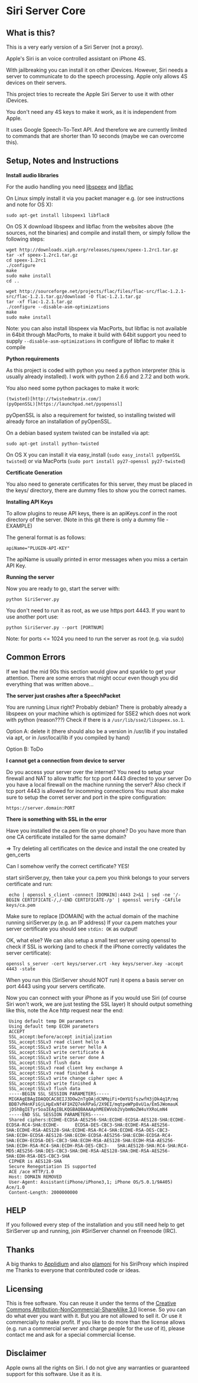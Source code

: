 Siri Server Core
===========


What is this?
-------------
This is a very early version of a Siri Server (not a proxy).

Apple's Siri is an voice controlled assistant on iPhone 4S.

With jailbreaking you can install it on other iDevices.
However, Siri needs a server to communicate to do the speech processing.
Apple only allows 4S devices on their servers.

This project tries to recreate the Apple Siri Server to use it with other iDevices.

You don't need any 4S keys to make it work, as it is independent from Apple.

It uses Google Speech-To-Text API. And therefore we are currently limited to 
commands that are shorter than 10 seconds (maybe we can overcome this).


Setup, Notes and Instructions
-----------------------------

**Install audio libraries**

For the audio handling you need [libspeex](http://www.speex.org/) and [libflac](http://flac.sourceforge.net/)

On Linux simply install it via you packet manager e.g. (or see instructions and note for OS X):

	sudo apt-get install libspeex1 libflac8

On OS X download libspeex and libflac from the websites above (the sources, not the binaries)
and compile and install them, or simply follow the following steps:

	wget http://downloads.xiph.org/releases/speex/speex-1.2rc1.tar.gz
	tar -xf speex-1.2rc1.tar.gz
	cd speex-1.2rc1
	./configure
	make
	sudo make install
	cd ..
	
	wget http://sourceforge.net/projects/flac/files/flac-src/flac-1.2.1-src/flac-1.2.1.tar.gz/download -O flac-1.2.1.tar.gz
	tar -xf flac-1.2.1.tar.gz
	./configure --disable-asm-optimizations
	make
	sudo make install
Note: you can also install libspeex via MacPorts, but libflac is not available in 64bit through MacPorts, to make it build with 64bit support you need to supply `--disable-asm-optimizations` in configure of libflac to make it compile

**Python requirements**

As this project is coded with python you need a python interpreter (this is usually already installed).
I work with python 2.6.6 and 2.7.2 and both work.

You also need some python packages to make it work:

	(twisted)[http://twistedmatrix.com/] 
	(pyOpenSSL)[https://launchpad.net/pyopenssl]

pyOpenSSL is also a requirement for twisted, so installing twisted will already force an installation of pyOpenSSL.

On a debian based system twisted can be installed via apt:

	sudo apt-get install python-twisted

On OS X you can install it via easy_install (`sudo easy_install pyOpenSSL twisted`) or via MacPorts (`sudo port install py27-openssl py27-twisted`)


**Certificate Generation**

You also need to generate certificates for this server, they must be placed in the keys/ directory, there are dummy files to show you the correct names.

**Installing API Keys**

To allow plugins to reuse API keys, there is an apiKeys.conf in the root directory of the server. (Note in this git there is only a dummy file -EXAMPLE)

The general format is as follows:

	apiName="PLUGIN-API-KEY"

The apiName is usually printed in error messages when you miss a certain API Key.

**Running the server**

Now you are ready to go, start the server with:

	python SiriServer.py
	
You don't need to run it as root, as we use https port 4443.
If you want to use another port use:

	python SiriServer.py --port [PORTNUM]
	
Note: for ports <= 1024 you need to run the server as root (e.g. via sudo)


Common Errors
-------------
If we had the mid 90s this section would glow and sparkle to get your attention.
There are some errors that might occur even though you did everything that was written above...

**The server just crashes after a SpeechPacket**

You are running Linux right? Probably debian?
There is probably already a libspeex on your machine which is optimized for SSE2 which does not work with python (reason???)
Check if there is a `/usr/lib/sse2/libspeex.so.1`.

Option A: delete it (there should also be a version in /usr/lib if you installed via apt, or in /usr/local/lib if you compiled by hand)

Option B: ToDo

**I cannot get a connection from device to server**

Do you access your server over the internet? You need to setup your firewall and NAT to allow traffic for tcp port 4443 directed to your server
Do you have a local firewall on the machine running the server? Also check if tcp port 4443 is allowed for incomming connections
You must also make sure to setup the corret server and port in the spire configuration:

	https://server.domain:PORT


**There is something with SSL in the error**

Have you installed the ca.pem file on your phone? Do you have more than one CA certificate installed for the same domain?

=> Try deleting all certificates on the device and install the one created by gen_certs

Can I somehow verify the correct certificate? YES!

start siriServer.py, then take your ca.pem you think belongs to your servers certificate and run:

	 echo | openssl s_client -connect [DOMAIN]:4443 2>&1 | sed -ne '/-BEGIN CERTIFICATE-/,/-END CERTIFICATE-/p' | openssl verify -CAfile keys/ca.pem 
Make sure to replace [DOMAIN] with the actual domain of the machine running siriServer.py (e.g. an IP address)
If your ca.pem matches your server certificate you should see `stdin: OK` as output!

OK, what else?
We can also setup a small test server using openssl to check if SSL is working (and to check if the iPhone correctly validates the server certificate):

	openssl s_server -cert keys/server.crt -key keys/server.key -accept 4443 -state
When you run this (SiriServer should NOT run) it opens a basis server on port 4443 using your servers certificate.

Now you can connect with your iPhone as if you would use Siri (of course Siri won't work, we are just testing the SSL layer)
It should output something like this, note the Ace http request near the end:

	 Using default temp DH parameters
	 Using default temp ECDH parameters  
	 ACCEPT
	 SSL_accept:before/accept initialization
	 SSL_accept:SSLv3 read client hello A
	 SSL_accept:SSLv3 write server hello A
	 SSL_accept:SSLv3 write certificate A
	 SSL_accept:SSLv3 write server done A
	 SSL_accept:SSLv3 flush data
	 SSL_accept:SSLv3 read client key exchange A
	 SSL_accept:SSLv3 read finished A
	 SSL_accept:SSLv3 write change cipher spec A
	 SSL_accept:SSLv3 write finished A
	 SSL_accept:SSLv3 flush data
	 -----BEGIN SSL SESSION PARAMETERS-----
	 MIGKAgEBAgIDAQQCAC8EIJ3DOw2nTgOAjdCNMqiFi+OmYU1fszwfH3jDk4q1P/mq
	 BDB7vM4nKFiGjLHpExNf4F1HZQ7ekRPaG/2X9EI/mqtpeWPp8vU1a/Em5JWomauK
	 jDShBgIETyr5oaIEAgIBLKQGBAQBAAAAphMEEWVob2VybmNoZW4uYXRoLmN4
	 -----END SSL SESSION PARAMETERS-----
 	 Shared ciphers:ECDHE-ECDSA-AES256-SHA:ECDHE-ECDSA-AES128-SHA:ECDHE-ECDSA-RC4-SHA:ECDHE-      ECDSA-DES-CBC3-SHA:ECDHE-RSA-AES256-SHA:ECDHE-RSA-AES128-SHA:ECDHE-RSA-RC4-SHA:ECDHE-RSA-DES-CBC3-SHA:ECDH-ECDSA-AES128-SHA:ECDH-ECDSA-AES256-SHA:ECDH-ECDSA-RC4-SHA:ECDH-ECDSA-DES-CBC3-SHA:ECDH-RSA-AES128-SHA:ECDH-RSA-AES256-SHA:ECDH-RSA-RC4-SHA:ECDH-RSA-DES-CBC3-   SHA:AES128-SHA:RC4-SHA:RC4-MD5:AES256-SHA:DES-CBC3-SHA:DHE-RSA-AES128-SHA:DHE-RSA-AES256-  SHA:EDH-RSA-DES-CBC3-SHA
	 CIPHER is AES128-SHA
	 Secure Renegotiation IS supported
	 ACE /ace HTTP/1.0
	 Host: DOMAIN REMOVED
	 User-Agent: Assistant(iPhone/iPhone3,1; iPhone OS/5.0.1/9A405) Ace/1.0
	 Content-Length: 2000000000

HELP
------
If you followed every step of the installation and you still need help to get SiriServer up and running, join #SiriServer channel on Freenode (IRC).

Thanks
------
A big thanks to [Applidium](http://applidium.com/en/news/cracking_siri/) and also [plamoni](https://github.com/plamoni/SiriProxy/) for his SiriProxy which inspired me
Thanks to everyone that contributed code or ideas.

Licensing
---------
This is free software. You can reuse it under the terms of the [Creative Commons Attribution-NonCommercial-ShareAlike 3.0](http://creativecommons.org/licenses/by-nc-sa/3.0/) license. So you can do what ever you want with it. But you are not allowed to sell it. Or use it commercially to make profit.
If you like to do more than the license allows (e.g. run a commercial server and charge people for the use of it), please contact me and ask for a special commercial license. 

Disclaimer
----------
Apple owns all the rights on Siri. I do not give any warranties or guaranteed support for this software. Use it as it is.